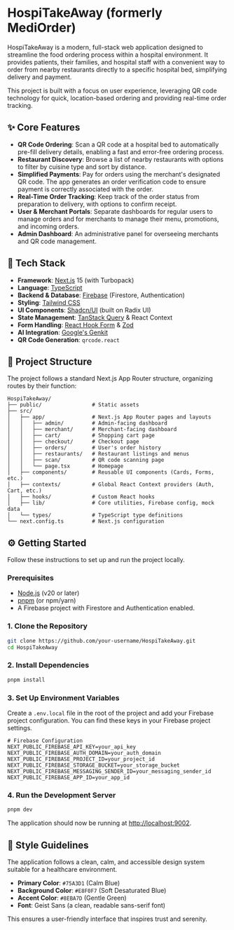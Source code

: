 
# HospiTakeAway (formerly MediOrder)

HospiTakeAway is a modern, full-stack web application designed to streamline the food ordering process within a hospital environment. It provides patients, their families, and hospital staff with a convenient way to order from nearby restaurants directly to a specific hospital bed, simplifying delivery and payment.

This project is built with a focus on user experience, leveraging QR code technology for quick, location-based ordering and providing real-time order tracking.

## ✨ Core Features

- **QR Code Ordering**: Scan a QR code at a hospital bed to automatically pre-fill delivery details, enabling a fast and error-free ordering process.
- **Restaurant Discovery**: Browse a list of nearby restaurants with options to filter by cuisine type and sort by distance.
- **Simplified Payments**: Pay for orders using the merchant's designated QR code. The app generates an order verification code to ensure payment is correctly associated with the order.
- **Real-Time Order Tracking**: Keep track of the order status from preparation to delivery, with options to confirm receipt.
- **User & Merchant Portals**: Separate dashboards for regular users to manage orders and for merchants to manage their menu, promotions, and incoming orders.
- **Admin Dashboard**: An administrative panel for overseeing merchants and QR code management.

## 🚀 Tech Stack

- **Framework**: [Next.js](https://nextjs.org/) 15 (with Turbopack)
- **Language**: [TypeScript](https://www.typescriptlang.org/)
- **Backend & Database**: [Firebase](https://firebase.google.com/) (Firestore, Authentication)
- **Styling**: [Tailwind CSS](https://tailwindcss.com/)
- **UI Components**: [Shadcn/UI](https://ui.shadcn.com/) (built on Radix UI)
- **State Management**: [TanStack Query](https://tanstack.com/query) & React Context
- **Form Handling**: [React Hook Form](https://react-hook-form.com/) & [Zod](https://zod.dev/)
- **AI Integration**: [Google's Genkit](https://firebase.google.com/docs/genkit)
- **QR Code Generation**: `qrcode.react`

## 📂 Project Structure

The project follows a standard Next.js App Router structure, organizing routes by their function:

```
HospiTakeAway/
├── public/                # Static assets
├── src/
│   ├── app/               # Next.js App Router pages and layouts
│   │   ├── admin/         # Admin-facing dashboard
│   │   ├── merchant/      # Merchant-facing dashboard
│   │   ├── cart/          # Shopping cart page
│   │   ├── checkout/      # Checkout page
│   │   ├── orders/        # User's order history
│   │   ├── restaurants/   # Restaurant listings and menus
│   │   ├── scan/          # QR code scanning page
│   │   └── page.tsx       # Homepage
│   ├── components/        # Reusable UI components (Cards, Forms, etc.)
│   ├── contexts/          # Global React Context providers (Auth, Cart, etc.)
│   ├── hooks/             # Custom React hooks
│   ├── lib/               # Core utilities, Firebase config, mock data
│   └── types/             # TypeScript type definitions
└── next.config.ts         # Next.js configuration
```

## ⚙️ Getting Started

Follow these instructions to set up and run the project locally.

### Prerequisites

- [Node.js](https://nodejs.org/) (v20 or later)
- [pnpm](https://pnpm.io/) (or npm/yarn)
- A Firebase project with Firestore and Authentication enabled.

### 1. Clone the Repository

```bash
git clone https://github.com/your-username/HospiTakeAway.git
cd HospiTakeAway
```

### 2. Install Dependencies

```bash
pnpm install
```

### 3. Set Up Environment Variables

Create a `.env.local` file in the root of the project and add your Firebase project configuration. You can find these keys in your Firebase project settings.

```env
# Firebase Configuration
NEXT_PUBLIC_FIREBASE_API_KEY=your_api_key
NEXT_PUBLIC_FIREBASE_AUTH_DOMAIN=your_auth_domain
NEXT_PUBLIC_FIREBASE_PROJECT_ID=your_project_id
NEXT_PUBLIC_FIREBASE_STORAGE_BUCKET=your_storage_bucket
NEXT_PUBLIC_FIREBASE_MESSAGING_SENDER_ID=your_messaging_sender_id
NEXT_PUBLIC_FIREBASE_APP_ID=your_app_id
```

### 4. Run the Development Server

```bash
pnpm dev
```

The application should now be running at [http://localhost:9002](http://localhost:9002).

## 🎨 Style Guidelines

The application follows a clean, calm, and accessible design system suitable for a healthcare environment.

- **Primary Color**: `#75A3D1` (Calm Blue)
- **Background Color**: `#E8F0F7` (Soft Desaturated Blue)
- **Accent Color**: `#8EBA7D` (Gentle Green)
- **Font**: Geist Sans (a clean, readable sans-serif font)

This ensures a user-friendly interface that inspires trust and serenity.
